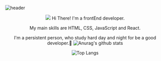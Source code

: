 
![header](https://capsule-render.vercel.app/api?type=waving&color=timeGradient&height=100&section=header&text=HELLO,%20I'M%20RARA👋&fontSize=48&animation=fadeIn&fontAlignY=44)
<div align="center">
<img src="https://img.shields.io/badge/GitHub Blog-7A1FA2?style=flat&logo=GitHub Sponsors&logoColor=fff"/>
Hi There! I'm a frontEnd developer.

My main skills are HTML, CSS, JavaScript and React.

I'm a persistent person, who study hard day and night for be a good developer.🥰
![Anurag's github stats](https://github-readme-stats.vercel.app/api?username=rara-record&show_icons=true&theme=tokyonight)

![Top Langs](https://github-readme-stats.vercel.app/api/top-langs/?username=rara-record&layout=compact&theme=tokyonight)
#
</div>
